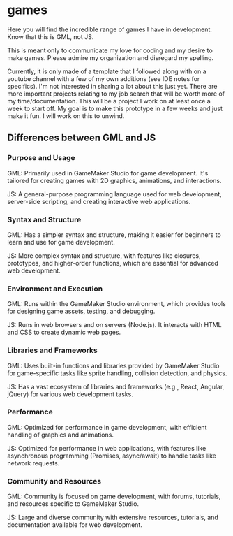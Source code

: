 # games

Here you will find the incredible range of games I have in development.
Know that this is GML, not JS.

This is meant only to communicate my love for coding and my desire to make games.
Please admire my organization and disregard my spelling.

Currently, it is only made of a template that I followed along with on a youtube channel with a few of my own additions (see IDE notes for specifics). I'm not interested in sharing a lot about this just yet. There are more important projects relating to my job search that will be worth more of my time/documentation. This will be a project I work on at least once a week to start off. My goal is to make this prototype in a few weeks and just make it fun. I will work on this to unwind.

## Differences between GML and JS

### Purpose and Usage

GML: Primarily used in GameMaker Studio for game development. It's tailored for creating games with 2D graphics, animations, and interactions.

JS: A general-purpose programming language used for web development, server-side scripting, and creating interactive web applications.

### Syntax and Structure

GML: Has a simpler syntax and structure, making it easier for beginners to learn and use for game development.

JS: More complex syntax and structure, with features like closures, prototypes, and higher-order functions, which are essential for advanced web development.

### Environment and Execution

GML: Runs within the GameMaker Studio environment, which provides tools for designing game assets, testing, and debugging.

JS: Runs in web browsers and on servers (Node.js). It interacts with HTML and CSS to create dynamic web pages.

### Libraries and Frameworks

GML: Uses built-in functions and libraries provided by GameMaker Studio for game-specific tasks like sprite handling, collision detection, and physics.

JS: Has a vast ecosystem of libraries and frameworks (e.g., React, Angular, jQuery) for various web development tasks.

### Performance

GML: Optimized for performance in game development, with efficient handling of graphics and animations.

JS: Optimized for performance in web applications, with features like asynchronous programming (Promises, async/await) to handle tasks like network requests.

### Community and Resources

GML: Community is focused on game development, with forums, tutorials, and resources specific to GameMaker Studio.

JS: Large and diverse community with extensive resources, tutorials, and documentation available for web development.
